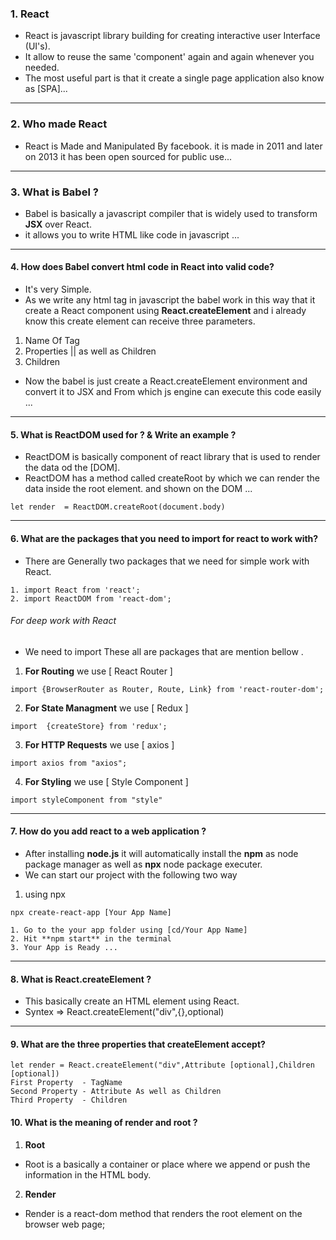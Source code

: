 ### 1. React 
 - React is javascript library building for creating interactive user Interface (UI's). 
 - It allow to reuse the same 'component' again and again whenever you needed.
 - The most useful part is that it create a single page application also know as [SPA]...
---
### 2. Who made React
 - React is Made and Manipulated By facebook. it is made in 2011 and later on 2013 it has been open sourced for public use...
---
### 3. What is Babel ?
 - Babel is basically a javascript compiler that is widely used to transform **JSX** over React.
 - it allows you to write HTML like code in javascript ...
---
#### 4. How does Babel convert html code in React into valid code?
 - It's very Simple.
 - As we write any html tag in javascript the babel work in this way that it create a React component using **React.createElement** and i already know this create element can receive three parameters.
 1. Name Of Tag
 2. Properties || as well as Children
 3. Children  
 - Now the babel is just create a React.createElement environment and convert it to JSX and From which js engine can execute this code easily ...
---
#### 5. What is ReactDOM used for ? & Write an example ?
 - ReactDOM is basically component of react library that is used to render the data od the [DOM].
 - ReactDOM has a method called createRoot by which we can render the data inside the root element. and shown on the DOM ...
```
let render  = ReactDOM.createRoot(document.body)

```
---
#### 6. What are the packages that you need to import for react to work with?
 - There are Generally two packages that we need for simple work with React.
```
1. import React from 'react';
2. import ReactDOM from 'react-dom';

``` 
###### For deep work with React
 - We need to import These all are packages that are mention bellow .
1. **For Routing** we use [ React Router ]
```
import {BrowserRouter as Router, Route, Link} from 'react-router-dom';
```
2. **For State Managment** we use [ Redux ]
```
import  {createStore} from 'redux';
```
3. **For HTTP Requests** we use [ axios ]
```
import axios from "axios";
```
4. **For Styling** we use [ Style Component ]
```
import styleComponent from "style"
```
---
#### 7. How do you add react to a web application ?
 - After installing **node.js** it will automatically install the **npm** as node package manager as well as **npx** node package executer.
 - We can start our project with the following two way 
1. using npx 
```
npx create-react-app [Your App Name]

1. Go to the your app folder using [cd/Your App Name]
2. Hit **npm start** in the terminal
3. Your App is Ready ... 
```
---
#### 8. What is React.createElement ?
 - This basically create an HTML element using React.
 - Syntex => React.createElement("div",{},optional)  
---
#### 9. What are the three properties that createElement accept?
```
let render = React.createElement("div",Attribute [optional],Children [optional])
First Property  - TagName
Second Property - Attribute As well as Children
Third Property  - Children 
``` 

#### 10. What is the meaning of render and root ?
1. **Root**
 - Root is a basically a container or place where we append or push the information in the HTML body.
2. **Render**
 - Render is a react-dom method that renders the root element on the browser web page;